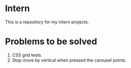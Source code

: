 # Intern
This is a repository for my intern projects.

# Problems to be solved
1. CSS grid tests.
2. Stop move by vertical when pressed the carousel points.
